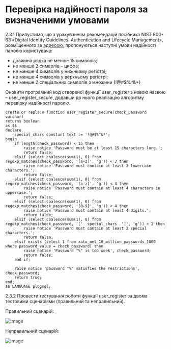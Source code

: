 # Перевірка надійності пароля за визначеними умовами

2.3.1 Припустимо, що з урахуванням рекомендацій посібника NIST 800-63 «Digital Identity Guidelines. Authentication and Lifecycle Management», розміщенного за [адресою](https://pages.nist.gov/800-63-3/sp800-63b.html), пропонуються наступні умови надійності паролю користувача:
- довжина рядка не менше 15 символів;
- не менше 2 символів – цифра;
- не менше 4 символів у нижньому регістрі;
- не менше 4 символів у верхньому регістрі;
- не менше 2 спеціальних символів з множини {!@#$%^&*}

Оновити програмний код створеної функції user_register з новою назвою – user_register_secure, додавши до нього реалізацію алгоритму перевірку надійності паролю.

```
create or replace function user_register_secure(check_password varchar)
returns boolean
as $$
declare
    special_chars constant text := '!@#$%^&*';
begin
    if length(check_password) < 15 then
        raise notice 'Password must be at least 15 characters long.';
        return false;
    elsif (select coalesce(sum(1), 0) from regexp_matches(check_password, '[a-z]', 'g')) < 3 then
        raise notice 'Password must contain at least 3 lowercase characters.';
        return false;
    elsif (select coalesce(sum(1), 0) from regexp_matches(check_password, '[a-z]', 'g')) < 4 then
        raise notice 'Password must contain at least 4 characters in uppercase.';
        return false;
    elsif (select coalesce(sum(1), 0) from regexp_matches(check_password, '[0-9]', 'g')) < 4 then
        raise notice 'Password must contain at least 4 digits.';
        return false;
    elsif (select coalesce(sum(1), 0) from regexp_matches(check_password, '['  special_chars  ']', 'g')) < 2 then
        raise notice 'Password must contain at least 2 special characters.';
        return false;
    elsif exists (select 1 from xato_net_10_million_passwords_1000 where password_value = check_password) then
        raise notice 'Password "%" is too week', check_password;
        return false;
    end if;

    raise notice 'password "%" satisfies the restrictions', check_password;
    return true;
end;
$$ LANGUAGE plpgsql;
```

2.3.2 Провести тестування роботи функції user_register за двома тестовими сценаріями (правильний та неправильний).

Правильний сценарій:

![image](https://github.com/user-attachments/assets/6f10aa8f-9cb2-40c7-8b3a-85a8ef0d9f7b)


Неправильний сценарій:

![image](https://github.com/user-attachments/assets/4a680186-372c-4204-9919-06d6f8fbfa4d)
